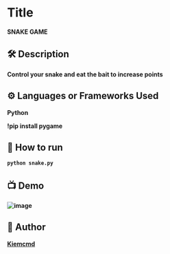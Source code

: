 <!--Please do not remove this part-->


# Title

<b>SNAKE GAME

<!--An image is an illustration for your project, the tip here is using your sense of humour as much as you can :D 

You can copy paste my markdown photo insert as following:
<p align="center">
<img src="your-source-is-here" width=40% height=40%>
-->


## 🛠️ Description
<!--Remove the below lines and add yours -->
Control your snake and eat the bait to increase points

## ⚙️ Languages or Frameworks Used
<!--Remove the below lines and add yours -->
Python
  
!pip install pygame 

## 🌟 How to run
<!--Remove the below lines and add yours -->
```sh
python snake.py
```

## 📺 Demo
![image](https://github.com/Kiem-cmd/python/assets/85799436/7890f4ee-6458-43a7-98e3-b08c189d4909)

## 🤖 Author
<!--Remove the below lines and add yours -->
[Kiemcmd](https://github.com/Kiemcmd)

